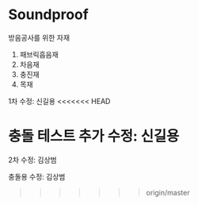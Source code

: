 # Soundproof
방음공사를 위한 자재

1. 패브릭흡음재
2. 차음재
3. 충진재
4. 목재


1차 수정: 신길용
<<<<<<< HEAD

충돌 테스트 추가 수정: 신길용
=======
2차 수정: 김상범

충돌용 수정: 김상범
>>>>>>> origin/master
